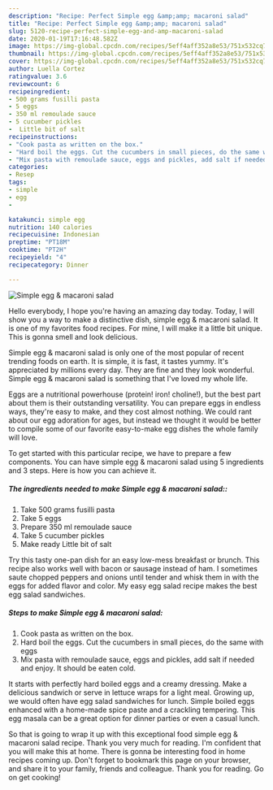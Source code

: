 ```yaml
---
description: "Recipe: Perfect Simple egg &amp;amp; macaroni salad"
title: "Recipe: Perfect Simple egg &amp;amp; macaroni salad"
slug: 5120-recipe-perfect-simple-egg-and-amp-macaroni-salad
date: 2020-01-19T17:16:48.582Z
image: https://img-global.cpcdn.com/recipes/5eff4aff352a8e53/751x532cq70/simple-egg-macaroni-salad-recipe-main-photo.jpg
thumbnail: https://img-global.cpcdn.com/recipes/5eff4aff352a8e53/751x532cq70/simple-egg-macaroni-salad-recipe-main-photo.jpg
cover: https://img-global.cpcdn.com/recipes/5eff4aff352a8e53/751x532cq70/simple-egg-macaroni-salad-recipe-main-photo.jpg
author: Luella Cortez
ratingvalue: 3.6
reviewcount: 6
recipeingredient:
- 500 grams fusilli pasta
- 5 eggs
- 350 ml remoulade sauce
- 5 cucumber pickles
-  Little bit of salt
recipeinstructions:
- "Cook pasta as written on the box."
- "Hard boil the eggs. Cut the cucumbers in small pieces, do the same with eggs"
- "Mix pasta with remoulade sauce, eggs and pickles, add salt if needed and enjoy. It should be eaten cold."
categories:
- Resep
tags:
- simple
- egg
- 

katakunci: simple egg 
nutrition: 140 calories
recipecuisine: Indonesian
preptime: "PT18M"
cooktime: "PT2H"
recipeyield: "4"
recipecategory: Dinner

---
```



![Simple egg &amp; macaroni salad](https://img-global.cpcdn.com/recipes/5eff4aff352a8e53/751x532cq70/simple-egg-macaroni-salad-recipe-main-photo.jpg)

Hello everybody, I hope you're having an amazing day today. Today, I will show you a way to make a distinctive dish, simple egg &amp; macaroni salad. It is one of my favorites food recipes. For mine, I will make it a little bit unique. This is gonna smell and look delicious.

Simple egg &amp; macaroni salad is only one of the most popular of recent trending foods on earth. It is simple, it is fast, it tastes yummy. It's appreciated by millions every day. They are fine and they look wonderful. Simple egg &amp; macaroni salad is something that I've loved my whole life.

Eggs are a nutritional powerhouse (protein! iron! choline!), but the best part about them is their outstanding versatility. You can prepare eggs in endless ways, they&#39;re easy to make, and they cost almost nothing. We could rant about our egg adoration for ages, but instead we thought it would be better to compile some of our favorite easy-to-make egg dishes the whole family will love.


To get started with this particular recipe, we have to prepare a few components. You can have simple egg &amp; macaroni salad using 5 ingredients and 3 steps. Here is how you can achieve it.

##### The ingredients needed to make Simple egg &amp; macaroni salad::

1. Take 500 grams fusilli pasta
1. Take 5 eggs
1. Prepare 350 ml remoulade sauce
1. Take 5 cucumber pickles
1. Make ready  Little bit of salt


Try this tasty one-pan dish for an easy low-mess breakfast or brunch. This recipe also works well with bacon or sausage instead of ham. I sometimes saute chopped peppers and onions until tender and whisk them in with the eggs for added flavor and color. My easy egg salad recipe makes the best egg salad sandwiches. 

##### Steps to make Simple egg &amp; macaroni salad:

1. Cook pasta as written on the box.
1. Hard boil the eggs. Cut the cucumbers in small pieces, do the same with eggs
1. Mix pasta with remoulade sauce, eggs and pickles, add salt if needed and enjoy. It should be eaten cold.


It starts with perfectly hard boiled eggs and a creamy dressing. Make a delicious sandwich or serve in lettuce wraps for a light meal. Growing up, we would often have egg salad sandwiches for lunch. Simple boiled eggs enhanced with a home-made spice paste and a crackling tempering. This egg masala can be a great option for dinner parties or even a casual lunch. 

So that is going to wrap it up with this exceptional food simple egg &amp; macaroni salad recipe. Thank you very much for reading. I'm confident that you will make this at home. There is gonna be interesting food in home recipes coming up. Don't forget to bookmark this page on your browser, and share it to your family, friends and colleague. Thank you for reading. Go on get cooking!
